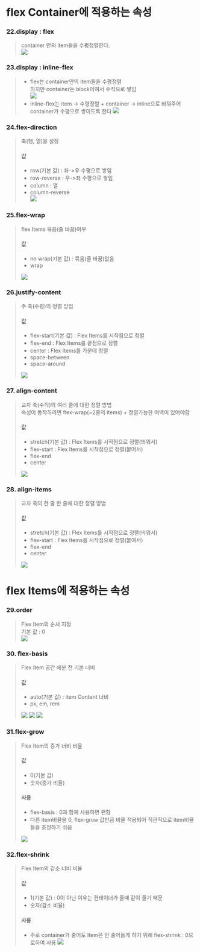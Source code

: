 # flex Container에 적용하는 속성
### 22.display : flex
> container 안의 item들을 수평정렬한다.  
>![](../md_image/flex1.png)


### 23.display : inline-flex
> - flex는 container안의 item들을 수평정렬  
하지만 container는 block이여서 수직으로 쌓임  
> ![](../md_image/flex3.png)
> - inline-flex는 item -> 수평정렬 + container -> inline으로 바꿔주어 container가 수평으로 쌓이도록 한다
> ![](../md_image/flex2.png)

### 24.flex-direction
> 축(행, 열)을 설정  
> #### 값  
> - row(기본 값) : 좌->우 수평으로 쌓임  
> - row-reverse : 우->좌 수평으로 쌓임  
> - column : 열  
> - column-reverse  
>![](../md_image/flex-direction.png)

### 25.flex-wrap
> flex Items 묶음(줄 바꿈)여부
> #### 값
> - no wrap(기본 값) : 묶음(줄 바꿈)없음
> - wrap
>
>![](../md_image/flex-wrap.png)

### 26.justify-content
> 주 축(수평)의 정렬 방법
> #### 값
> - flex-start(기본 값) : Flex Items를 시작점으로 정렬
> - flex-end : Flex Items를 끝점으로 정렬
> - center : Flex Items를 가운데 정렬
> - space-between
> - space-around
>
>![](../md_image/justify-content.png)

### 27. align-content
> 교차 축(수직)의 여러 줄에 대한 정렬 방법  
> 속성이 동작하려면 flex-wrap(=2줄의 items) + 정렬가능한 여백이 있어야함  
> #### 값
> - stretch(기본 값) : Flex Items를 시작점으로 정렬(띄워서)
> - flex-start : Flex Items를 시작점으로 정렬(붙여서)
> - flex-end
> - center
>
>![](../md_image/align-content.png)

### 28. align-items
> 교차 축의 한 줄 한 줄에 대한 정렬 방법
> #### 값
> - stretch(기본 값) : Flex Items를 시작점으로 정렬(띄워서)
> - flex-start : Flex Items를 시작점으로 정렬(붙여서)
> - flex-end
> - center
>
>![](../md_image/align-items.png)

# flex Items에 적용하는 속성
### 29.order
> Flex Item의 순서 지정  
> 기본 값 : 0  
>![](../md_image/order.png)

### 30. flex-basis
> Flex Item 공간 배분 전 기본 너비
> #### 값
>- auto(기본 값) : item Content 너비
>- px, em, rem
>
>![](../md_image/basis1.png)
>![](../md_image/basis2.png)
>![](../md_image/basis3.png)

### 31.flex-grow
> Flex Item의 증가 너비 비율
> #### 값
> - 0(기본 값)  
> - 숫자(증가 비율) 
> #### 사용
> - flex-basis : 0과 함께 사용하면 편함
> - 다른 item비율을 0, flex-grow 값만큼 비율 적용되어 직관적으로 item비율들을 조정하기 쉬움
>
>![](../md_image/flex-grow1.png)

### 32.flex-shrink
> Flex Item의 감소 너비 비율
> #### 값
> - 1(기본 값) : 0이 아닌 이유는 컨테이너가 줄때 같이 줄기 때문
> - 숫자(감소 비율)
>#### 사용
>- 주로 container가 줄어도 Item은 안 줄어들게 하기 위해 flex-shrink : 0으로하여 사용
>![](../md_image/flex-shrink.png)
